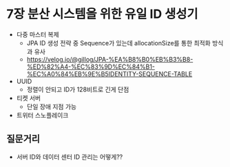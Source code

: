 # 7장 분산 시스템을 위한 유일 ID 생성기

- 다중 마스터 복제
	- JPA ID 생성 전략 중 Sequence가 있는데 allocationSize를 통한 최적화 방식과 유사
	- https://velog.io/@gillog/JPA-%EA%B8%B0%EB%B3%B8-%ED%82%A4-%EC%83%9D%EC%84%B1-%EC%A0%84%EB%9E%B5IDENTITY-SEQUENCE-TABLE
- UUID
	- 정렬이 안되고 ID가 128비트로 긴게 단점
- 티켓 서버
	- 단일 장애 지점 가능
- 트위터 스노플레이크


## 질문거리
- 서버 ID와 데이터 센터 ID 관리는 어떻게??
